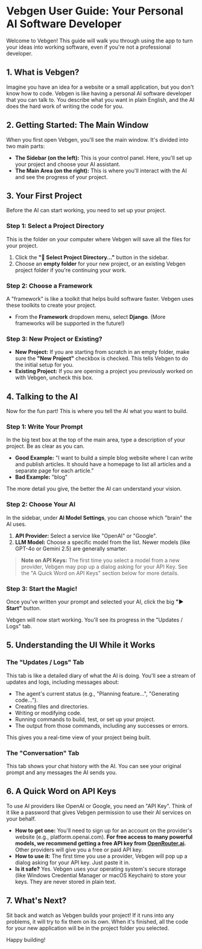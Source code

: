 # Vebgen User Guide: Your Personal AI Software Developer

Welcome to Vebgen! This guide will walk you through using the app to turn your ideas into working software, even if you're not a professional developer.

## 1. What is Vebgen?

Imagine you have an idea for a website or a small application, but you don't know how to code. Vebgen is like having a personal AI software developer that you can talk to. You describe what you want in plain English, and the AI does the hard work of writing the code for you.

## 2. Getting Started: The Main Window

When you first open Vebgen, you'll see the main window. It's divided into two main parts:

*   **The Sidebar (on the left):** This is your control panel. Here, you'll set up your project and choose your AI assistant.
*   **The Main Area (on the right):** This is where you'll interact with the AI and see the progress of your project.



## 3. Your First Project

Before the AI can start working, you need to set up your project.

### Step 1: Select a Project Directory

This is the folder on your computer where Vebgen will save all the files for your project.

1.  Click the **"📂 Select Project Directory..."** button in the sidebar.
2.  Choose an **empty folder** for your new project, or an existing Vebgen project folder if you're continuing your work.


### Step 2: Choose a Framework

A "framework" is like a toolkit that helps build software faster. Vebgen uses these toolkits to create your project.

*   From the **Framework** dropdown menu, select **Django**. (More frameworks will be supported in the future!)

### Step 3: New Project or Existing?

*   **New Project:** If you are starting from scratch in an empty folder, make sure the **"New Project"** checkbox is checked. This tells Vebgen to do the initial setup for you.
*   **Existing Project:** If you are opening a project you previously worked on with Vebgen, uncheck this box.


## 4. Talking to the AI

Now for the fun part! This is where you tell the AI what you want to build.

### Step 1: Write Your Prompt

In the big text box at the top of the main area, type a description of your project. Be as clear as you can.

*   **Good Example:** "I want to build a simple blog website where I can write and publish articles. It should have a homepage to list all articles and a separate page for each article."
*   **Bad Example:** "blog"

The more detail you give, the better the AI can understand your vision.

### Step 2: Choose Your AI

In the sidebar, under **AI Model Settings**, you can choose which "brain" the AI uses.

1.  **API Provider:** Select a service like "OpenAI" or "Google".
2.  **LLM Model:** Choose a specific model from the list. Newer models (like GPT-4o or Gemini 2.5) are generally smarter.

> **Note on API Keys:** The first time you select a model from a new provider, Vebgen may pop up a dialog asking for your API Key. See the "A Quick Word on API Keys" section below for more details.

### Step 3: Start the Magic!

Once you've written your prompt and selected your AI, click the big **"▶️ Start"** button.

Vebgen will now start working. You'll see its progress in the "Updates / Logs" tab.

## 5. Understanding the UI While it Works

### The "Updates / Logs" Tab

This tab is like a detailed diary of what the AI is doing. You'll see a stream of updates and logs, including messages about:
*   The agent's current status (e.g., "Planning feature...", "Generating code...").
*   Creating files and directories.
*   Writing or modifying code.
*   Running commands to build, test, or set up your project.
*   The output from those commands, including any successes or errors.

This gives you a real-time view of your project being built.

### The "Conversation" Tab

This tab shows your chat history with the AI. You can see your original prompt and any messages the AI sends you.


## 6. A Quick Word on API Keys

To use AI providers like OpenAI or Google, you need an "API Key". Think of it like a password that gives Vebgen permission to use their AI services on your behalf.

*   **How to get one:** You'll need to sign up for an account on the provider's website (e.g., platform.openai.com). **For free access to many powerful models, we recommend getting a free API key from [OpenRouter.ai](https://openrouter.ai/).** Other providers will give you a free or paid API key.
*   **How to use it:** The first time you use a provider, Vebgen will pop up a dialog asking for your API key. Just paste it in.
*   **Is it safe?** Yes. Vebgen uses your operating system's secure storage (like Windows Credential Manager or macOS Keychain) to store your keys. They are never stored in plain text.

## 7. What's Next?

Sit back and watch as Vebgen builds your project! If it runs into any problems, it will try to fix them on its own. When it's finished, all the code for your new application will be in the project folder you selected.

Happy building!
